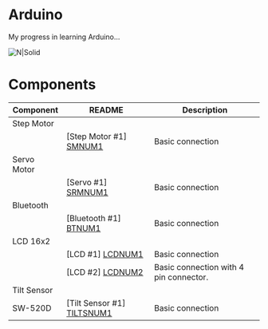# Arduino
My progress in learning Arduino...

![N|Solid](https://upload.wikimedia.org/wikipedia/commons/thumb/3/38/Arduino_Uno_-_R3.jpg/220px-Arduino_Uno_-_R3.jpg)

# Components
| Component | README | Description |
| ------ | ------ | ------ |
| Step Motor |
|  | [Step Motor #1] [SMNUM1] | Basic connection
| Servo Motor |
|  | [Servo #1] [SRMNUM1] | Basic connection
| Bluetooth |
|  | [Bluetooth #1] [BTNUM1] | Basic connection
| LCD 16x2 |
|  | [LCD #1] [LCDNUM1] | Basic connection
|  | [LCD #2] [LCDNUM2] | Basic connection with 4 pin connector.
| Tilt Sensor |
| SW-520D | [Tilt Sensor #1] [TILTSNUM1] | Basic connection

   [SMNUM1]: <https://github.com/NetPumi2/Arduino/blob/master/Basic/StepMotor/StepMotorBasicConnection/README.md>

   [BTNUM1]: <https://github.com/NetPumi2/Arduino/blob/master/Basic/Bluetooth/BluetoothBasicConnection/README.md>

   [SRMNUM1]: <https://github.com/NetPumi2/Arduino/blob/master/Basic/ServoMotor/ServoMotorBasicConnection/README.md>

   [LCDNUM1]: <https://github.com/NetPumi2/Arduino/blob/master/Basic/LCD16x2/LCD16x2BasicConnection1/README.md>

   [LCDNUM2]: <https://github.com/NetPumi2/Arduino/blob/master/Basic/LCD16x2/LCD16x2-4PinBasicConnection2/README.md>

   [TILTSNUM1]: <https://github.com/NetPumi2/Arduino/blob/master/Basic/TiltSensor/SW-520D/TiltSensorSW-520DBasicConnection/README.md>
